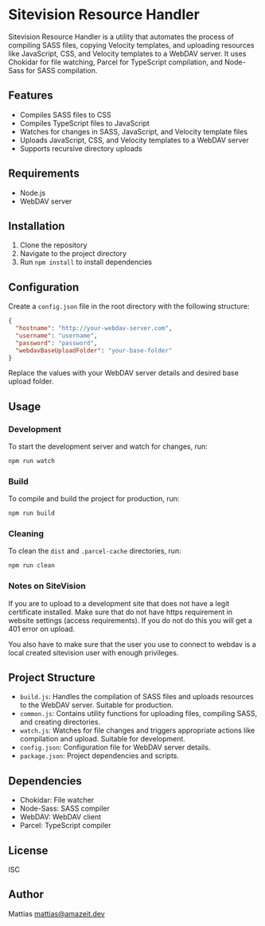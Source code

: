 # Sitevision Resource Handler

Sitevision Resource Handler is a utility that automates the process of compiling SASS files, copying Velocity templates, and uploading resources like JavaScript, CSS, and Velocity templates to a WebDAV server. It uses Chokidar for file watching, Parcel for TypeScript compilation, and Node-Sass for SASS compilation.

## Features

- Compiles SASS files to CSS
- Compiles TypeScript files to JavaScript
- Watches for changes in SASS, JavaScript, and Velocity template files
- Uploads JavaScript, CSS, and Velocity templates to a WebDAV server
- Supports recursive directory uploads

## Requirements

- Node.js
- WebDAV server

## Installation

1. Clone the repository
2. Navigate to the project directory
3. Run `npm install` to install dependencies

## Configuration

Create a `config.json` file in the root directory with the following structure:

```json
{
  "hostname": "http://your-webdav-server.com",
  "username": "username",
  "password": "password",
  "webdavBaseUploadFolder": "your-base-folder"
}
```

Replace the values with your WebDAV server details and desired base upload folder.

## Usage

### Development

To start the development server and watch for changes, run:

```bash
npm run watch
```

### Build

To compile and build the project for production, run:

```bash
npm run build
```

### Cleaning

To clean the `dist` and `.parcel-cache` directories, run:

```bash
npm run clean
```

### Notes on SiteVision
If you are to upload to a development site that does not have a legit certificate installed. Make sure that do not have https requirement in website settings (access requirements). If you do not do this you will get a 401 error on upload.

You also have to make sure that the user you use to connect to webdav is a local created sitevision user with enough privileges.

## Project Structure

- `build.js`: Handles the compilation of SASS files and uploads resources to the WebDAV server. Suitable for production.
- `common.js`: Contains utility functions for uploading files, compiling SASS, and creating directories.
- `watch.js`: Watches for file changes and triggers appropriate actions like compilation and upload. Suitable for development.
- `config.json`: Configuration file for WebDAV server details.
- `package.json`: Project dependencies and scripts.

## Dependencies

- Chokidar: File watcher
- Node-Sass: SASS compiler
- WebDAV: WebDAV client
- Parcel: TypeScript compiler

## License

ISC

## Author

Mattias <mattias@amazeit.dev>
